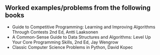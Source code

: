 ## Worked examples/problems from the following books 
* Guide to Competitive Programming: Learning and Improving Algorithms Through Contests 2nd Ed, Antti Laaksonen
* A Common-Sense Guide to Data Structures and Algorithms: Level Up Your Core Programming Skills, 2nd Ed, Jay Wengrow
* Classic Computer Science Problems in Python, David Kopec
